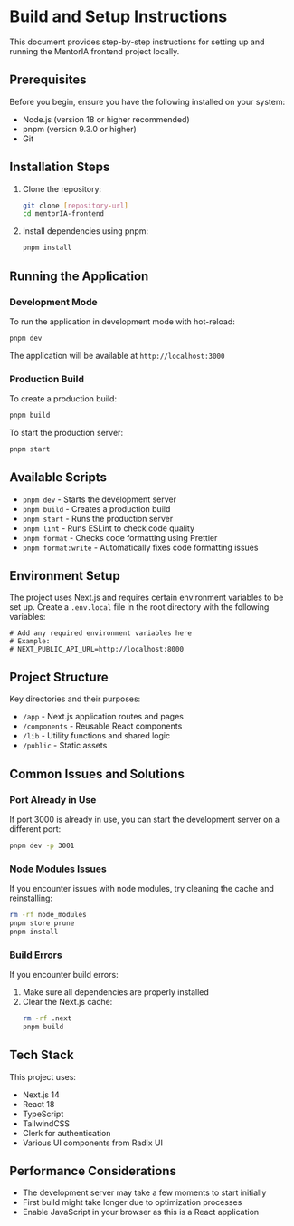 # Build and Setup Instructions

This document provides step-by-step instructions for setting up and running the MentorIA frontend project locally.

## Prerequisites

Before you begin, ensure you have the following installed on your system:

- Node.js (version 18 or higher recommended)
- pnpm (version 9.3.0 or higher)
- Git

## Installation Steps

1. Clone the repository:
   ```bash
   git clone [repository-url]
   cd mentorIA-frontend
   ```

2. Install dependencies using pnpm:
   ```bash
   pnpm install
   ```

## Running the Application

### Development Mode

To run the application in development mode with hot-reload:

```bash
pnpm dev
```

The application will be available at `http://localhost:3000`

### Production Build

To create a production build:

```bash
pnpm build
```

To start the production server:

```bash
pnpm start
```

## Available Scripts

- `pnpm dev` - Starts the development server
- `pnpm build` - Creates a production build
- `pnpm start` - Runs the production server
- `pnpm lint` - Runs ESLint to check code quality
- `pnpm format` - Checks code formatting using Prettier
- `pnpm format:write` - Automatically fixes code formatting issues

## Environment Setup

The project uses Next.js and requires certain environment variables to be set up. Create a `.env.local` file in the root directory with the following variables:

```env
# Add any required environment variables here
# Example:
# NEXT_PUBLIC_API_URL=http://localhost:8000
```

## Project Structure

Key directories and their purposes:

- `/app` - Next.js application routes and pages
- `/components` - Reusable React components
- `/lib` - Utility functions and shared logic
- `/public` - Static assets

## Common Issues and Solutions

### Port Already in Use

If port 3000 is already in use, you can start the development server on a different port:

```bash
pnpm dev -p 3001
```

### Node Modules Issues

If you encounter issues with node modules, try cleaning the cache and reinstalling:

```bash
rm -rf node_modules
pnpm store prune
pnpm install
```

### Build Errors

If you encounter build errors:
1. Make sure all dependencies are properly installed
2. Clear the Next.js cache:
   ```bash
   rm -rf .next
   pnpm build
   ```

## Tech Stack

This project uses:
- Next.js 14
- React 18
- TypeScript
- TailwindCSS
- Clerk for authentication
- Various UI components from Radix UI

## Performance Considerations

- The development server may take a few moments to start initially
- First build might take longer due to optimization processes
- Enable JavaScript in your browser as this is a React application 